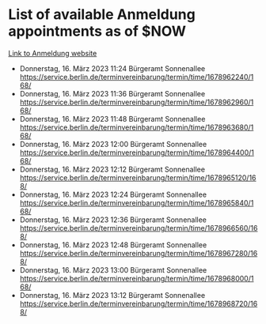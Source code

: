 # List of available Anmeldung appointments as of $NOW
[Link to Anmeldung website](https://service.berlin.de/terminvereinbarung/termin/tag.php?termin=1&anliegen[]=120686&dienstleisterlist=122210,122217,327316,122219,327312,122227,327314,122231,327346,122243,327348,122254,122252,329742,122260,329745,122262,329748,122271,327278,122273,327274,122277,327276,330436,122280,327294,122282,327290,122284,327292,122291,327270,122285,327266,122286,327264,122296,327268,150230,329760,122297,327286,122294,327284,122312,329763,122314,329775,122304,327330,122311,327334,122309,327332,317869,122281,327352,122279,329772,122283,122276,327324,122274,327326,122267,329766,122246,327318,122251,327320,122257,327322,122208,327298,122226,327300&herkunft=http%3A%2F%2Fservice.berlin.de%2Fdienstleistung%2F120686%2F)
- Donnerstag, 16. März 2023 11:24 Bürgeramt Sonnenallee https://service.berlin.de/terminvereinbarung/termin/time/1678962240/168/
- Donnerstag, 16. März 2023 11:36 Bürgeramt Sonnenallee https://service.berlin.de/terminvereinbarung/termin/time/1678962960/168/
- Donnerstag, 16. März 2023 11:48 Bürgeramt Sonnenallee https://service.berlin.de/terminvereinbarung/termin/time/1678963680/168/
- Donnerstag, 16. März 2023 12:00 Bürgeramt Sonnenallee https://service.berlin.de/terminvereinbarung/termin/time/1678964400/168/
- Donnerstag, 16. März 2023 12:12 Bürgeramt Sonnenallee https://service.berlin.de/terminvereinbarung/termin/time/1678965120/168/
- Donnerstag, 16. März 2023 12:24 Bürgeramt Sonnenallee https://service.berlin.de/terminvereinbarung/termin/time/1678965840/168/
- Donnerstag, 16. März 2023 12:36 Bürgeramt Sonnenallee https://service.berlin.de/terminvereinbarung/termin/time/1678966560/168/
- Donnerstag, 16. März 2023 12:48 Bürgeramt Sonnenallee https://service.berlin.de/terminvereinbarung/termin/time/1678967280/168/
- Donnerstag, 16. März 2023 13:00 Bürgeramt Sonnenallee https://service.berlin.de/terminvereinbarung/termin/time/1678968000/168/
- Donnerstag, 16. März 2023 13:12 Bürgeramt Sonnenallee https://service.berlin.de/terminvereinbarung/termin/time/1678968720/168/
